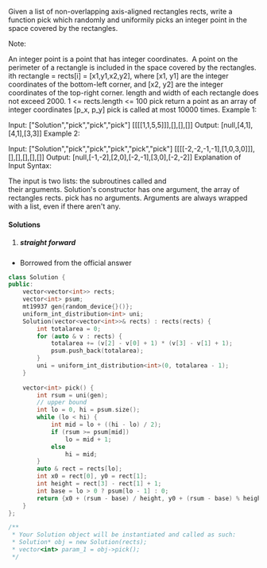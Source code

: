Given a list of non-overlapping axis-aligned rectangles rects, write a function pick which randomly and uniformily picks an integer point in the space covered by the rectangles.

Note:

An integer point is a point that has integer coordinates. 
A point on the perimeter of a rectangle is included in the space covered by the rectangles. 
ith rectangle = rects[i] = [x1,y1,x2,y2], where [x1, y1] are the integer coordinates of the bottom-left corner, and [x2, y2] are the integer coordinates of the top-right corner.
length and width of each rectangle does not exceed 2000.
1 <= rects.length <= 100
pick return a point as an array of integer coordinates [p_x, p_y]
pick is called at most 10000 times.
Example 1:

Input: 
["Solution","pick","pick","pick"]
[[[[1,1,5,5]]],[],[],[]]
Output: 
[null,[4,1],[4,1],[3,3]]
Example 2:

Input: 
["Solution","pick","pick","pick","pick","pick"]
[[[[-2,-2,-1,-1],[1,0,3,0]]],[],[],[],[],[]]
Output: 
[null,[-1,-2],[2,0],[-2,-1],[3,0],[-2,-2]]
Explanation of Input Syntax:

The input is two lists: the subroutines called and their arguments. Solution's constructor has one argument, the array of rectangles rects. pick has no arguments. Arguments are always wrapped with a list, even if there aren't any.


#### Solutions

1. ##### straight forward

- Borrowed from the official answer

```cpp
class Solution {
public:
    vector<vector<int>> rects;
    vector<int> psum;
    mt19937 gen{random_device{}()};
    uniform_int_distribution<int> uni;
    Solution(vector<vector<int>>& rects) : rects(rects) {
        int totalarea = 0;
        for (auto & v : rects) {
            totalarea += (v[2] - v[0] + 1) * (v[3] - v[1] + 1);
            psum.push_back(totalarea);
        }
        uni = uniform_int_distribution<int>(0, totalarea - 1);
    }
    
    vector<int> pick() {
        int rsum = uni(gen);
        // upper bound
        int lo = 0, hi = psum.size();
        while (lo < hi) {
            int mid = lo + ((hi - lo) / 2);
            if (rsum >= psum[mid])
                lo = mid + 1;
            else
                hi = mid;
        }
        auto & rect = rects[lo];
        int x0 = rect[0], y0 = rect[1];
        int height = rect[3] - rect[1] + 1;
        int base = lo > 0 ? psum[lo - 1] : 0;
        return {x0 + (rsum - base) / height, y0 + (rsum - base) % height};
    }
};

/**
 * Your Solution object will be instantiated and called as such:
 * Solution* obj = new Solution(rects);
 * vector<int> param_1 = obj->pick();
 */
```